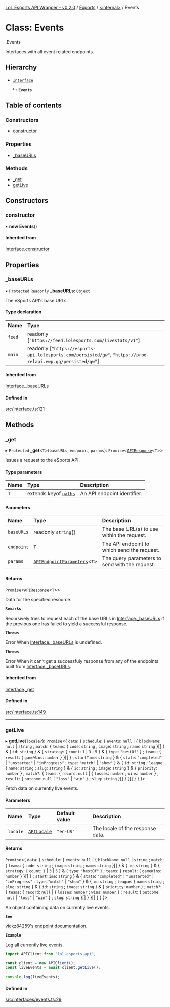 [LoL Esports API Wrapper - v0.2.0](../README.md) / [Exports](../modules.md) / [<internal\>](../modules/internal_.md) / Events

# Class: Events

[<internal>](../modules/internal_.md).Events

Interfaces with all event related endpoints.

## Hierarchy

- [`Interface`](internal_.Interface.md)

  ↳ **`Events`**

## Table of contents

### Constructors

- [constructor](internal_.Events.md#constructor)

### Properties

- [\_baseURLs](internal_.Events.md#_baseurls)

### Methods

- [\_get](internal_.Events.md#_get)
- [getLive](internal_.Events.md#getlive)

## Constructors

### constructor

• **new Events**()

#### Inherited from

[Interface](internal_.Interface.md).[constructor](internal_.Interface.md#constructor)

## Properties

### \_baseURLs

• `Protected` `Readonly` **\_baseURLs**: `Object`

The eSports API's base URLs.

#### Type declaration

| Name   | Type                                                                                                            |
| :----- | :-------------------------------------------------------------------------------------------------------------- |
| `feed` | readonly [``"https://feed.lolesports.com/livestats/v1"``]                                                       |
| `main` | readonly [``"https://esports-api.lolesports.com/persisted/gw"``, ``"https://prod-relapi.ewp.gg/persisted/gw"``] |

#### Inherited from

[Interface](internal_.Interface.md).[\_baseURLs](internal_.Interface.md#_baseurls)

#### Defined in

[src/interface.ts:121](https://github.com/Viriatto/lol-esports-api/blob/263a411/src/interface.ts#L121)

## Methods

### \_get

▸ `Protected` **\_get**<`T`\>(`baseURLs`, `endpoint`, `params`): `Promise`<[`APIResponse`](../modules/internal_.md#apiresponse)<`T`\>\>

Issues a request to the eSports API.

#### Type parameters

| Name | Type                                                      | Description                 |
| :--- | :-------------------------------------------------------- | :-------------------------- |
| `T`  | extends keyof [`paths`](../interfaces/internal_.paths.md) | An API endpoint identifier. |

#### Parameters

| Name       | Type                                                                           | Description                                    |
| :--------- | :----------------------------------------------------------------------------- | :--------------------------------------------- |
| `baseURLs` | readonly `string`[]                                                            | The base URL(s) to use within the request.     |
| `endpoint` | `T`                                                                            | The API endpoint to which send the request.    |
| `params`   | [`APIEndpointParameters`](../modules/internal_.md#apiendpointparameters)<`T`\> | The query parameters to send with the request. |

#### Returns

`Promise`<[`APIResponse`](../modules/internal_.md#apiresponse)<`T`\>\>

Data for the specified resource.

**`Remarks`**

Recursively tries to request each of the base URLs in [Interface.\_baseURLs](internal_.Leagues.md#_baseurls) if the previous one has failed to yield a successful response.

**`Throws`**

Error
When [Interface.\_baseURLs](internal_.Leagues.md#_baseurls) is undefined.

**`Throws`**

Error
When it can't get a successfuly response from any of the endpoints built from [Interface.\_baseURLs](internal_.Leagues.md#_baseurls).

#### Inherited from

[Interface](internal_.Interface.md).[\_get](internal_.Interface.md#_get)

#### Defined in

[src/interface.ts:149](https://github.com/Viriatto/lol-esports-api/blob/263a411/src/interface.ts#L149)

---

### getLive

▸ **getLive**(`locale?`): `Promise`<{ `data`: { `schedule`: { `events`: `null` \| { `blockName`: `null` \| `string` ; `match`: { `teams`: { `code`: `string` ; `image`: `string` ; `name`: `string` }[] } & { `id`: `string` } & { `strategy`: { `count`: `1` \| `3` \| `5` } & { `type`: `"bestOf"` } ; `teams`: { `result`: { `gameWins`: `number` } }[] } ; `startTime`: `string` } & { `state`: `"completed"` \| `"unstarted"` \| `"inProgress"` ; `type`: `"match"` \| `"show"` } & { `id`: `string` ; `league`: { `name`: `string` ; `slug`: `string` } & { `id`: `string` ; `image`: `string` } & { `priority`: `number` } ; `match?`: { `teams`: { `record`: `null` \| { `losses`: `number` ; `wins`: `number` } ; `result`: { `outcome`: `null` \| `"loss"` \| `"win"` } ; `slug`: `string` }[] } }[] } } }\>

Fetch data on currently live events.

#### Parameters

| Name     | Type                                             | Default value | Description                      |
| :------- | :----------------------------------------------- | :------------ | :------------------------------- |
| `locale` | [`APILocale`](../modules/internal_.md#apilocale) | `"en-US"`     | The locale of the response data. |

#### Returns

`Promise`<{ `data`: { `schedule`: { `events`: `null` \| { `blockName`: `null` \| `string` ; `match`: { `teams`: { `code`: `string` ; `image`: `string` ; `name`: `string` }[] } & { `id`: `string` } & { `strategy`: { `count`: `1` \| `3` \| `5` } & { `type`: `"bestOf"` } ; `teams`: { `result`: { `gameWins`: `number` } }[] } ; `startTime`: `string` } & { `state`: `"completed"` \| `"unstarted"` \| `"inProgress"` ; `type`: `"match"` \| `"show"` } & { `id`: `string` ; `league`: { `name`: `string` ; `slug`: `string` } & { `id`: `string` ; `image`: `string` } & { `priority`: `number` } ; `match?`: { `teams`: { `record`: `null` \| { `losses`: `number` ; `wins`: `number` } ; `result`: { `outcome`: `null` \| `"loss"` \| `"win"` } ; `slug`: `string` }[] } }[] } } }\>

An object containing data on currently live events.

**`See`**

[vickz84259's endpoint documentation](https://vickz84259.github.io/lolesports-api-docs/#operation/getLive).

**`Example`**

Log all currently live events.

```ts
import APIClient from "lol-esports-api";

const client = new APIClient();
const liveEvents = await client.getLive();

console.log(liveEvents);
```

#### Defined in

[src/interfaces/events.ts:29](https://github.com/Viriatto/lol-esports-api/blob/263a411/src/interfaces/events.ts#L29)
